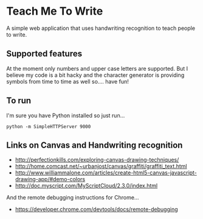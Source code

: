 Teach Me To Write
====

A simple web application that uses handwriting recognition to teach people to write.

Supported features
---
At the moment only numbers and upper case letters are supported. But I believe my code is a bit hacky and the character generator is providing symbols from time to time as well so.... have fun!

To run
---
I'm sure you have Python installed so just run...

    python -m SimpleHTTPServer 9000

Links on Canvas and Handwriting recognition
---
* http://perfectionkills.com/exploring-canvas-drawing-techniques/
* http://home.comcast.net/~urbanjost/canvas/graffiti/graffiti_text.html
* http://www.williammalone.com/articles/create-html5-canvas-javascript-drawing-app/#demo-colors
* http://doc.myscript.com/MyScriptCloud/2.3.0/index.html

And the remote debugging instructions for Chrome...

* https://developer.chrome.com/devtools/docs/remote-debugging
